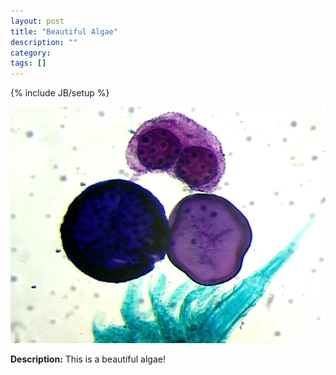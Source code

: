 ```yaml
---
layout: post
title: "Beautiful Algae"
description: ""
category: 
tags: []
---
```

{% include JB/setup %}

![](/image/2016-1-2/algae.jpg)

**Description:** This is a beautiful algae!
